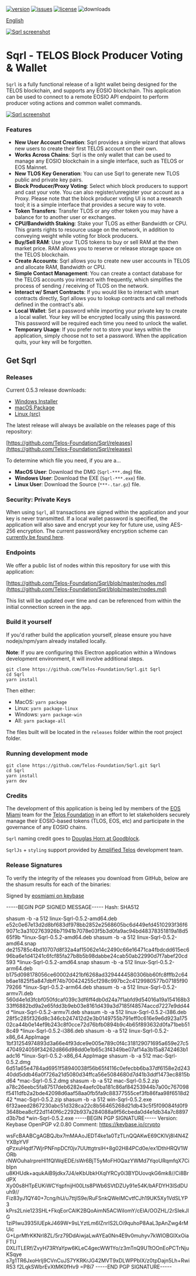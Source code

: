[![version](https://img.shields.io/github/release/Telos-Foundation/Sqrl/all.svg)](https://github.com/Telos-Foundation/Sqrl/releases)
[![issues](https://img.shields.io/github/issues/Telos-Foundation/Sqrl.svg)](https://github.com/Telos-Foundation/Sqrl/issues)
[![license](https://img.shields.io/badge/license-MIT-blue.svg)](https://raw.githubusercontent.com/Telos-Foundation/Sqrl/master/LICENSE)
![downloads](https://img.shields.io/github/downloads/Telos-Foundation/Sqrl/total.svg)

[English](https://github.com/Telos-Foundation/Sqrl/blob/master/README.md)

[![Sqrl screenshot](https://raw.githubusercontent.com/Telos-Foundation/Sqrl/master/app/renderer/assets/images/sqrl.png)](https://raw.githubusercontent.com/Telos-Foundation/Sqrl/master/app/renderer/assets/images/sqrl.png)

# Sqrl - TELOS Block Producer Voting & Wallet

`Sqrl` is a fully functional release of a light wallet being designed for the TELOS blockchain, and supports any EOSIO blockchain. This application can be used to connect to a remote EOSIO API endpoint to perform producer voting actions and common wallet commands.

[![Sqrl screenshot](https://raw.githubusercontent.com/Telos-Foundation/Sqrl/master/Sqrl.png)](https://raw.githubusercontent.com/Telos-Foundation/Sqrl/master/Sqrl.png)

### Features

- **New User Account Creation**: Sqrl provides a simple wizard that allows new users to create their first TELOS account on their own.
- **Works Across Chains**: Sqrl is the only wallet that can be used to manage any EOSIO blockchain in a single interface, such as TELOS or EOS Mainnet.
- **New TLOS Key Generation**: You can use Sqrl to generate new TLOS public and private key pairs.
- **Block Producer/Proxy Voting**: Select which block producers to support and cast your vote. You can also register/unregister your account as a Proxy. Please note that the block producer voting UI is not a research tool; it is a simple interface that provides a secure way to vote.
- **Token Transfers**: Transfer TLOS or any other token you may have a balance for to another user or exchanges.
- **CPU/Bandwidth Staking**: Stake your TLOS as either Bandwidth or CPU. This grants rights to resource usage on the network, in addition to conveying weight while voting for block producers.
- **Buy/Sell RAM**: Use your TLOS tokens to buy or sell RAM at the then market price. RAM allows you to reserve or release storage space on the TELOS blockchain.
- **Create Accounts**: Sqrl allows you to create new user accounts in TELOS and allocate RAM, Bandwidth or CPU.
- **Simple Contact Management**: You can create a contact database for the TELOS accounts you interact with frequently, which simplifies the process of sending / receiving of TLOS on the network.
- **Interact w/ Smart Contracts**: If you would like to interact with smart contracts directly, Sqrl allows you to lookup contracts and call methods defined in the contract's abi.
- **Local Wallet**: Set a password while importing your private key to create a local wallet. Your key will be encrypted locally using this password. This password will be required each time you need to unlock the wallet.
- **Temporary Usage**: If you prefer not to store your keys within the application, simply choose not to set a password. When the application quits, your key will be forgotten.

## Get Sqrl

### Releases

Current 0.5.3 release downloads:

- [Windows Installer](https://github.com/Telos-Foundation/Sqrl/releases/download/0.5.3/win-Sqrl-0.5.3.exe)
- [macOS Package](https://github.com/Telos-Foundation/Sqrl/releases/download/0.5.3/mac-Sqrl-0.5.3.dmg)
- [Linux (src)](https://github.com/Telos-Foundation/Sqrl/archive/0.5.3.tar.gz)

The latest release will always be available on the releases page of this repository:

[https://github.com/Telos-Foundation/Sqrl/releases](https://github.com/Telos-Foundation/Sqrl/releases)

To determine which file you need, if you are a...

- **MacOS User**: Download the DMG (`Sqrl-***.dmg`) file.
- **Windows User**: Download the EXE (`Sqrl-***.exe`) file.
- **Linux User**: Download the Source (`***-.tar.gz`) file.

### Security: Private Keys

When using `Sqrl`, all transactions are signed within the application and your key is never transmitted. If a local wallet password is specified, the application will also save and encrypt your key for future use, using AES-256 encryption. The current password/key encryption scheme can [currently be found here](https://github.com/aaroncox/eos-voter/blob/master/app/shared/actions/wallet.js#L71-L86).

### Endpoints

We offer a public list of nodes within this repository for use with this application:

[https://github.com/Telos-Foundation/Sqrl/blob/master/nodes.md](https://github.com/Telos-Foundation/Sqrl/blob/master/nodes.md)

This list will be updated over time and can be referenced from within the initial connection screen in the app.

### Build it yourself

If you'd rather build the application yourself, please ensure you have nodejs/npm/yarn already installed locally.

**Note**: If you are configuring this Electron application within a Windows development environment, it will involve additional steps.

```
git clone https://github.com/Telos-Foundation/Sqrl.git Sqrl
cd Sqrl
yarn install
```

Then either:

- MacOS: `yarn package`
- Linux: `yarn package-linux`
- Windows: `yarn package-win`
- All: `yarn package-all`

The files built will be located in the `releases` folder within the root project folder.

### Running development mode

```
git clone https://github.com/Telos-Foundation/Sqrl.git Sqrl
cd Sqrl
yarn install
yarn dev
```

### Credits

The development of this application is being led by members of the [EOS Miami](https://eos.miami) team for the [Telos Foundation](https://telosfoundation.io) in an effort to let stakeholders securely manage their EOSIO-based tokens (TLOS, EOS, etc) and participate in the governance of any EOSIO chains.

`Sqrl` naming credit goes to [Douglas Horn at Goodblock](https://goodblock.io/).

`SqrlJs` + `styling` support provided by [Amplified Telos](https://amplified.software/) development team.

### Release Signatures

To verify the integrity of the releases you download from GitHub, below are the shasum results for each of the binaries:

Signed by [eosmiami on keybase](https://keybase.io/eosmiami)

-----BEGIN PGP SIGNED MESSAGE-----
Hash: SHA512

shasum -b -a 512 linux-Sqrl-0.5.2-amd64.deb
e52c0e67e13d2d8bf683df978bb2852e2568605bc6d449efd4510293f36f69071c3a3102763926b71941b7078e03f5b3d0fa9ac94bd48378351819a18d565f9b *linux-Sqrl-0.5.2-amd64.deb
shasum -b -a 512 linux-Sqrl-0.5.2-amd64.snap
de215785c4bd10707d8f32a4af15062e14c2490c66e16471ca4fbdcdd615ec696ba6e1d41241c6fcf85fa27b8b5b98dabbe24cab50ab22990d7f7abef20cd593 *linux-Sqrl-0.5.2-amd64.snap
shasum -b -a 512 linux-Sqrl-0.5.2-arm64.deb
b175d098178056ce60002d421bf6268ad3294444580306bb60fc8fffb2c64b6ae1825f5a847dbff74b700424255cf298c997bc2c4129980577b07185f9079266 *linux-Sqrl-0.5.2-arm64.deb
shasum -b -a 512 linux-Sqrl-0.5.2-armv7l.deb
560d4e1d3fcbf050fdcaf039c3df6ff4db0d24a7f1abfd9d54016a19a154168b333ff6882bd9a2e65fdd3b9eb03e8161d439a3d7185f48574accd7227e9dd44d *linux-Sqrl-0.5.2-armv7l.deb
shasum -b -a 512 linux-Sqrl-0.5.2-i386.deb
28f5c285f326d8c346cb247412d2e3b0149755b791eff0c616e9e6d923a17502ca44b0e14ef9b243c8f0cce72d76bfb0894b9c4b65f893632d0fa71beb518c49 *linux-Sqrl-0.5.2-i386.deb
shasum -b -a 512 linux-Sqrl-0.5.2-x86_64.AppImage
1bf31254974893d3a66e4f93dce9e005e789c0f4c318129071695a659e27c54704924059f34262d866d98dd0e1b65c3f4349be07af14a3b15a8742463b1adc16 *linux-Sqrl-0.5.2-x86_64.AppImage
shasum -b -a 512 mac-Sqrl-0.5.2.dmg
6d51a65e4784ad6951f58940038f56b65f4116c0efecbb6ba37df6158e2d24340dd5ddb46a0f726a21d5080d34ffca56e5084680d7d41b3ddf1473ec8815bd64 *mac-Sqrl-0.5.2.dmg
shasum -b -a 512 mac-Sqrl-0.5.2.zip
a78c26eebc5fa87517deb6282e4aefc0ba181c86af84253944b7a00c767098f5411dfb2a2bde42098d6aaf58aa0fb5fa9c88377555cef3fb86faa98f6518d242 *mac-Sqrl-0.5.2.zip
shasum -b -a 512 win-Sqrl-0.5.2.exe
6f32aeed2867230abc51d328ca22c8b56465268d21db43c5f5f09084fd0f93648bea8cf22d1140f6c2292b937a284088a9f56cbeda0d4e1db34a7c8897d3b7bd *win-Sqrl-0.5.2.exe
-----BEGIN PGP SIGNATURE-----
Version: Keybase OpenPGP v2.0.80
Comment: https://keybase.io/crypto

wsFcBAABCgAGBQJbx7mMAAoJEDT4ke1a0TzTLnQQAKwE69CKlVj8I4N4ZYXBpYVF
qPzxuHqdf7WjrPNFnpDCf0jv7UUttgtrsIH+8g02H84PCd0e/ex1DthHRQV1WORb
rNWOuhaIrpreHl1fQlWqlEDE/sWr6BjT5yMoFH0QazYWMd7YqoURqmfqX7CibIpn
u8KHUdk+aqukAiB9jdkx7J4/eKbUbkHXqIYRCy0i3BYDUovqkG6mk8//Ci8BrdPX
Xy00s8HTpEUKiWCYqpfnijH00Lts8PWb6SVtDZUy91e54K/bAFDYH3lSdDUuh9//
Fiz83yJ1QY40+7cng/hU/u7ttjlS9e/RuFSnkQWeIMCvtfCJh19UK5Xy1VdSLYP3
kPrs2Lnie123SHL+FkqEorCAIK2BQoAimN5ACWiIomY/cElA/OOZHL/2rSIekJlG
1ziPIwu3935lUEpkJ469W+9sLYztLm6IZnrIS2LOi9quhoP8AaL3pAnZwg4rMUic
G+LprMfrKKNrl8ZL/5rz79DdAiwjaLwAYEa0Nn4E9v0muhyv7kWIOBGlXxOiaFTU
DXLITLERf/ZvyH73RYaYpw6KLeC4gecWW1Yo/z3mTnQ9UTtOOnEoPCTrNjuKSqye
s7g1TR6JxoHrlj9CVnCuJS7YKRKrJG42MVT9xDLWPPbIX/z0tpDajn5Lh+RwiR53
f2LqkSWbrEvXtMK0fHv9
=P8i7
-----END PGP SIGNATURE-----
